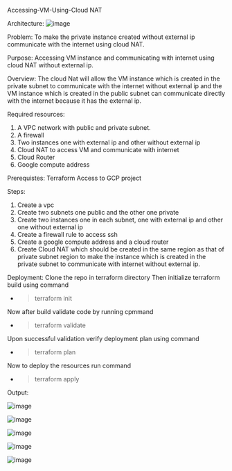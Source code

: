Accessing-VM-Using-Cloud NAT

Architecture:
   ![image](https://user-images.githubusercontent.com/85304071/144562541-a689bfa1-88e0-4798-a81b-79f6d6c58750.png)
       



Problem: 
	To make the private instance created without external ip communicate with the internet using cloud NAT.

Purpose:
Accessing VM instance and communicating with internet using cloud NAT without external ip.

Overview:
 The cloud Nat will allow the VM instance which is created in the private subnet to communicate with the internet without external ip and the VM instance which is created in the public subnet can communicate directly with the internet because it has the external ip.

Required resources:
1)	  A VPC network with public and private subnet.
2)	  A firewall
3)	Two instances one with external ip and other without external ip
4)	Cloud NAT to access VM and communicate with internet
5)	Cloud Router
6)	Google compute address

Prerequistes:
          Terraform
         Access to GCP project

Steps:
1)	Create a vpc 
2)	Create two subnets one public and the other one private
3)	Create two instances one in each subnet, one with external ip and other one without external ip
4)	Create a firewall rule to access ssh
5)	Create a google compute address and a cloud router 
6)	Create Cloud NAT which should be created in the same region as that of private subnet region to make the instance which is created in the private subnet to communicate with internet without external ip.



Deployment:
	Clone the repo in terraform directory
	Then initialize terraform build using command
  - > terraform init

  Now after build validate code by running cpmmand
  -	> terraform validate

  Upon successful validation verify deployment plan using command
  -	> terraform plan

  Now to deploy the resources run command
  -	> terraform apply


Output:

 
![image](https://user-images.githubusercontent.com/85304071/144811610-83fbdb4b-7e8f-4ae7-861e-0e7169c40fc2.png)



![image](https://user-images.githubusercontent.com/85304071/144811547-86f721dc-502e-4095-aae2-b3c2469094bf.png)



![image](https://user-images.githubusercontent.com/85304071/144811470-ea910be6-5ca5-4bd2-8502-0e2bffaf97c6.png)



![image](https://user-images.githubusercontent.com/85304071/144811385-89249cb0-fb8b-4d74-97ba-ac804b986309.png)



![image](https://user-images.githubusercontent.com/85304071/144811271-f49db864-49a4-4e02-b595-ad40076a62e4.png)


 

 


 





 
















 

 

 

 






